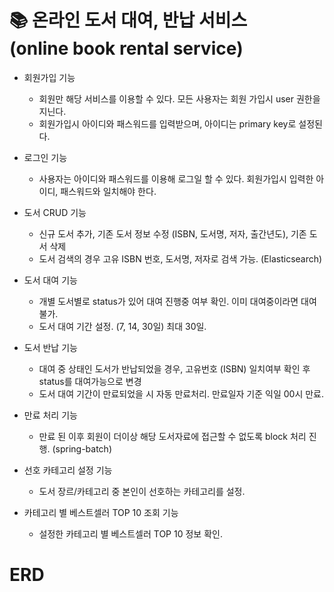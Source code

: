 # :books: 온라인 도서 대여, 반납 서비스 <br> (online book rental service)

* 회원가입 기능
  + 회원만 해당 서비스를 이용할 수 있다. 모든 사용자는 회원 가입시 user 권한을 지닌다.
  + 회원가입시 아이디와 패스워드를 입력받으며, 아이디는 primary key로 설정된다.

* 로그인 기능
  + 사용자는 아이디와 패스워드를 이용해 로그일 할 수 있다. 회원가입시 입력한 아이디, 패스워드와 일치해야 한다.

* 도서 CRUD 기능
  + 신규 도서 추가, 기존 도서 정보 수정 (ISBN, 도서명, 저자, 출간년도), 기존 도서 삭제
  + 도서 검색의 경우 고유 ISBN 번호, 도서명, 저자로 검색 가능. (Elasticsearch)

* 도서 대여 기능
  + 개별 도서별로 status가 있어 대여 진행중 여부 확인. 이미 대여중이라면 대여 불가.
  + 도서 대여 기간 설정. (7, 14, 30일) 최대 30일.

* 도서 반납 기능
  + 대여 중 상태인 도서가 반납되었을 경우, 고유번호 (ISBN) 일치여부 확인 후 status를 대여가능으로 변경
  + 도서 대여 기간이 만료되었을 시 자동 만료처리. 만료일자 기준 익일 00시 만료.

* 만료 처리 기능
  + 만료 된 이후 회원이 더이상 해당 도서자료에 접근할 수 없도록 block 처리 진행. (spring-batch)

* 선호 카테고리 설정 기능
  + 도서 장르/카테고리 중 본인이 선호하는 카테고리를 설정.

* 카테고리 별 베스트셀러 TOP 10 조회 기능
  + 설정한 카테고리 별 베스트셀러 TOP 10 정보 확인.

 # ERD
 
